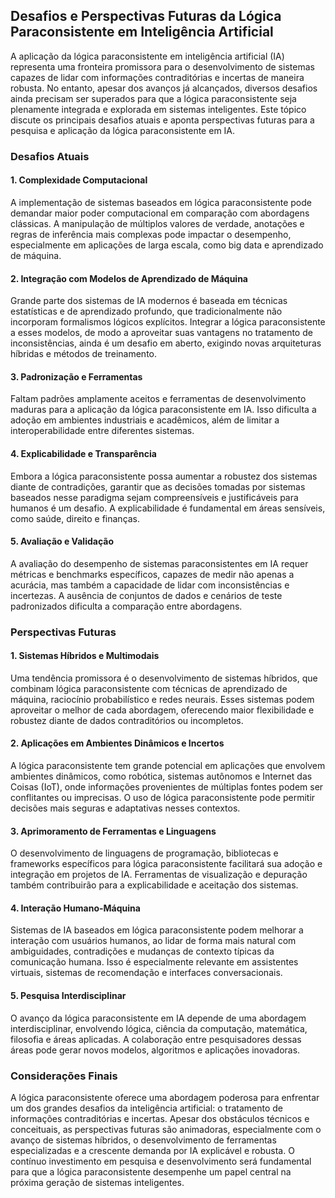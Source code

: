 
## Desafios e Perspectivas Futuras da Lógica Paraconsistente em Inteligência Artificial

A aplicação da lógica paraconsistente em inteligência artificial (IA) representa uma fronteira promissora para o desenvolvimento de sistemas capazes de lidar com informações contraditórias e incertas de maneira robusta. No entanto, apesar dos avanços já alcançados, diversos desafios ainda precisam ser superados para que a lógica paraconsistente seja plenamente integrada e explorada em sistemas inteligentes. Este tópico discute os principais desafios atuais e aponta perspectivas futuras para a pesquisa e aplicação da lógica paraconsistente em IA.

### Desafios Atuais

#### 1. **Complexidade Computacional**
A implementação de sistemas baseados em lógica paraconsistente pode demandar maior poder computacional em comparação com abordagens clássicas. A manipulação de múltiplos valores de verdade, anotações e regras de inferência mais complexas pode impactar o desempenho, especialmente em aplicações de larga escala, como big data e aprendizado de máquina.

#### 2. **Integração com Modelos de Aprendizado de Máquina**
Grande parte dos sistemas de IA modernos é baseada em técnicas estatísticas e de aprendizado profundo, que tradicionalmente não incorporam formalismos lógicos explícitos. Integrar a lógica paraconsistente a esses modelos, de modo a aproveitar suas vantagens no tratamento de inconsistências, ainda é um desafio em aberto, exigindo novas arquiteturas híbridas e métodos de treinamento.

#### 3. **Padronização e Ferramentas**
Faltam padrões amplamente aceitos e ferramentas de desenvolvimento maduras para a aplicação da lógica paraconsistente em IA. Isso dificulta a adoção em ambientes industriais e acadêmicos, além de limitar a interoperabilidade entre diferentes sistemas.

#### 4. **Explicabilidade e Transparência**
Embora a lógica paraconsistente possa aumentar a robustez dos sistemas diante de contradições, garantir que as decisões tomadas por sistemas baseados nesse paradigma sejam compreensíveis e justificáveis para humanos é um desafio. A explicabilidade é fundamental em áreas sensíveis, como saúde, direito e finanças.

#### 5. **Avaliação e Validação**
A avaliação do desempenho de sistemas paraconsistentes em IA requer métricas e benchmarks específicos, capazes de medir não apenas a acurácia, mas também a capacidade de lidar com inconsistências e incertezas. A ausência de conjuntos de dados e cenários de teste padronizados dificulta a comparação entre abordagens.

### Perspectivas Futuras

#### 1. **Sistemas Híbridos e Multimodais**
Uma tendência promissora é o desenvolvimento de sistemas híbridos, que combinam lógica paraconsistente com técnicas de aprendizado de máquina, raciocínio probabilístico e redes neurais. Esses sistemas podem aproveitar o melhor de cada abordagem, oferecendo maior flexibilidade e robustez diante de dados contraditórios ou incompletos.

#### 2. **Aplicações em Ambientes Dinâmicos e Incertos**
A lógica paraconsistente tem grande potencial em aplicações que envolvem ambientes dinâmicos, como robótica, sistemas autônomos e Internet das Coisas (IoT), onde informações provenientes de múltiplas fontes podem ser conflitantes ou imprecisas. O uso de lógica paraconsistente pode permitir decisões mais seguras e adaptativas nesses contextos.

#### 3. **Aprimoramento de Ferramentas e Linguagens**
O desenvolvimento de linguagens de programação, bibliotecas e frameworks específicos para lógica paraconsistente facilitará sua adoção e integração em projetos de IA. Ferramentas de visualização e depuração também contribuirão para a explicabilidade e aceitação dos sistemas.

#### 4. **Interação Humano-Máquina**
Sistemas de IA baseados em lógica paraconsistente podem melhorar a interação com usuários humanos, ao lidar de forma mais natural com ambiguidades, contradições e mudanças de contexto típicas da comunicação humana. Isso é especialmente relevante em assistentes virtuais, sistemas de recomendação e interfaces conversacionais.

#### 5. **Pesquisa Interdisciplinar**
O avanço da lógica paraconsistente em IA depende de uma abordagem interdisciplinar, envolvendo lógica, ciência da computação, matemática, filosofia e áreas aplicadas. A colaboração entre pesquisadores dessas áreas pode gerar novos modelos, algoritmos e aplicações inovadoras.

### Considerações Finais

A lógica paraconsistente oferece uma abordagem poderosa para enfrentar um dos grandes desafios da inteligência artificial: o tratamento de informações contraditórias e incertas. Apesar dos obstáculos técnicos e conceituais, as perspectivas futuras são animadoras, especialmente com o avanço de sistemas híbridos, o desenvolvimento de ferramentas especializadas e a crescente demanda por IA explicável e robusta. O contínuo investimento em pesquisa e desenvolvimento será fundamental para que a lógica paraconsistente desempenhe um papel central na próxima geração de sistemas inteligentes.

